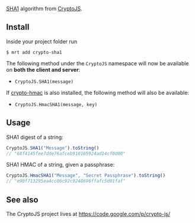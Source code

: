 [SHA1](https://en.wikipedia.org/wiki/SHA-1) algorithm from [CryptoJS](https8://code.google.com/p/crypto-js/).

Install
-------

Inside your project folder run
```
$ mrt add crypto-sha1
```
The following method under the `CryptoJS` namespace will now be available
on **both the client and server**:

* `CryptoJS.SHA1(message)`

If [crypto-hmac](https://atmosphere.meteor.com/package/crypto-hmac) is also
installed, the following method will also be available:

* `CryptoJS.HmacSHA1(message, key)`


Usage
-----
SHA1 digest of a string:
```javascript
CryptoJS.SHA1("Message").toString()
// "68f4145fee7dde76afceb910165924ad14cf0d00"
```

SHA1 HMAC of a string, given a passphrase:
```javascript
CryptoJS.HmacSHA1("Message", "Secret Passphrase").toString()
// "e90f713295ea4cc06c92c9248696ffafc5d01faf"
```

See also
--------
The CryptoJS project lives at <https://code.google.com/p/crypto-js/>
